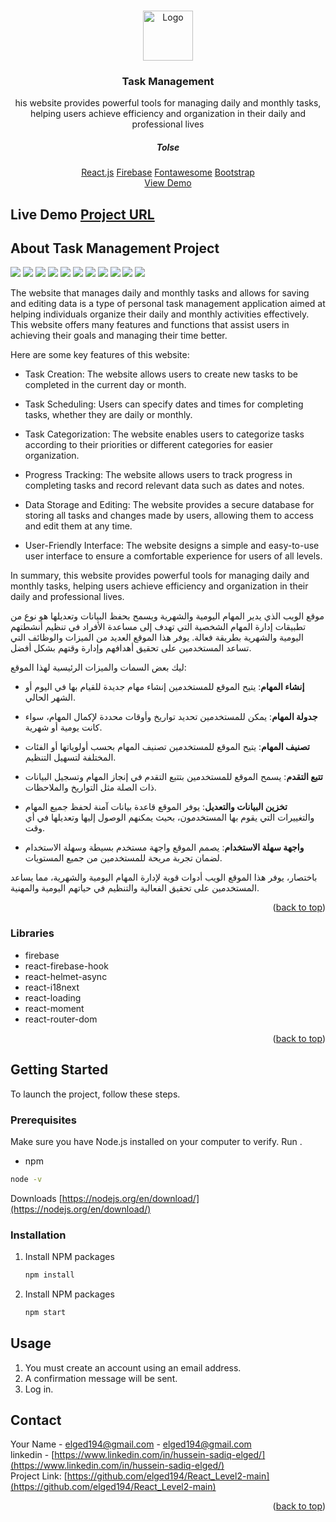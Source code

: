 <a name="readme-top"></a>

<!-- PROJECT LOGO -->
<br />
<div align="center">
  <a href="https://github.com/othneildrew/Best-README-Template">
    <img src="img//logo.png" alt="Logo" width="80" height="80">
  </a>

  <h3 align="center">Task Management</h3>

  <p align="center">
    his website provides powerful tools for managing daily and monthly tasks, helping users achieve efficiency and organization in their daily and professional lives
    <br />
    <h5> Tolse </h5>
    <a href="https://react.dev/">React.js</a>
    <a href="https://firebase.google.com/">Firebase</a>
    <a href="https://fontawesome.com">Fontawesome</a>
    <a href="https://getbootstrap.com/">Bootstrap</a>
    <br />
    <a href="https://github.com/othneildrew/Best-README-Template">View Demo</a>
    <br />

  </p>
</div>

## Live Demo [Project URL](https://new-project-level2.web.app/)

<!-- ABOUT THE PROJECT -->
## About Task Management Project

<img src="./img/Screenshot_17-4.jpeg">
<img src="./img/Screenshot_17-5.jpeg">
<img src="./img/Screenshot_17-6.jpeg">
<img src="./img/Screenshot_17-1.jpeg">
<img src="./img/Screenshot_17-8.jpeg">
<img src="./img/Screenshot_17-7.jpeg">
<img src="./img/Screenshot_17-2.jpeg">
<img src="./img/Screenshot_17-9.jpeg">
<img src="./img/Screenshot_17-10.jpeg">
<img src="./img/Screenshot_17-11.jpeg">
<img src="./img/Screenshot_17-3.jpeg">

The website that manages daily and monthly tasks and allows for saving and editing data is a type of personal task management application aimed at helping individuals organize their daily and monthly activities effectively. This website offers many features and functions that assist users in achieving their goals and managing their time better.

Here are some key features of this website:

- Task Creation: The website allows users to create new tasks to be completed in the current day or month.

- Task Scheduling: Users can specify dates and times for completing tasks, whether they are daily or monthly.

- Task Categorization: The website enables users to categorize tasks according to their priorities or different categories for easier organization.

- Progress Tracking: The website allows users to track progress in completing tasks and record relevant data such as dates and notes.

- Data Storage and Editing: The website provides a secure database for storing all tasks and changes made by users, allowing them to access and edit them at any time.

- User-Friendly Interface: The website designs a simple and easy-to-use user interface to ensure a comfortable experience for users of all levels.

In summary, this website provides powerful tools for managing daily and monthly tasks, helping users achieve efficiency and organization in their daily and professional lives.

موقع الويب الذي يدير المهام اليومية والشهرية ويسمح بحفظ البيانات وتعديلها هو نوع من تطبيقات إدارة المهام الشخصية التي تهدف إلى مساعدة الأفراد في تنظيم أنشطتهم اليومية والشهرية بطريقة فعالة. يوفر هذا الموقع العديد من الميزات والوظائف التي تساعد المستخدمين على تحقيق أهدافهم وإدارة وقتهم بشكل أفضل.

ليك بعض السمات والميزات الرئيسية لهذا الموقع:

- **إنشاء المهام**: يتيح الموقع للمستخدمين إنشاء مهام جديدة للقيام بها في اليوم أو الشهر الحالي.

- **جدولة المهام**: يمكن للمستخدمين تحديد تواريخ وأوقات محددة لإكمال المهام، سواء كانت يومية أو شهرية.

- **تصنيف المهام**: يتيح الموقع للمستخدمين تصنيف المهام بحسب أولوياتها أو الفئات المختلفة لتسهيل التنظيم.

- **تتبع التقدم**: يسمح الموقع للمستخدمين بتتبع التقدم في إنجاز المهام وتسجيل البيانات ذات الصلة مثل التواريخ والملاحظات.

- **تخزين البيانات والتعديل**: يوفر الموقع قاعدة بيانات آمنة لحفظ جميع المهام والتغييرات التي يقوم بها المستخدمون، بحيث يمكنهم الوصول إليها وتعديلها في أي وقت.

- **واجهة سهلة الاستخدام**: يصمم الموقع واجهة مستخدم بسيطة وسهلة الاستخدام لضمان تجربة مريحة للمستخدمين من جميع المستويات.

باختصار، يوفر هذا الموقع الويب أدوات قوية لإدارة المهام اليومية والشهرية، مما يساعد المستخدمين على تحقيق الفعالية والتنظيم في حياتهم اليومية والمهنية.

<!-- -------------------------------------------- -->

<p align="right">(<a href="#readme-top">back to top</a>)</p>

### Libraries

- firebase
- react-firebase-hook
- react-helmet-async
- react-i18next
- react-loading
- react-moment
- react-router-dom

<p align="right">(<a href="#readme-top">back to top</a>)</p>

<!-- GETTING STARTED -->

## Getting Started

To launch the project, follow these steps.

### Prerequisites

Make sure you have Node.js installed on your computer to verify. Run .

- npm

```sh
node -v
```

Downloads [https://nodejs.org/en/download/](https://nodejs.org/en/download/)

### Installation

1. Install NPM packages
   ```sh
   npm install
   ```
1. Install NPM packages
   ```sh
   npm start
   ```
   <!-- USAGE EXAMPLES -->

## Usage

1. You must create an account using an email address.
2. A confirmation message will be sent.
3. Log in.

## Contact

Your Name - [elged194@gmail.com](https://gmail.com) - elged194@gmail.com
<br />
linkedin - [https://www.linkedin.com/in/hussein-sadiq-elged/](https://www.linkedin.com/in/hussein-sadiq-elged/)
<br />
Project Link: [https://github.com/elged194/React_Level2-main](https://github.com/elged194/React_Level2-main)

<p align="right">(<a href="#readme-top">back to top</a>)</p>
